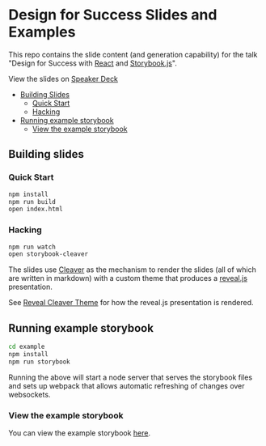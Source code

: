 # Design for Success Slides and Examples

This repo contains the slide content (and generation capability) for the talk "Design for Success with [React](https://reactjs.org/) and [Storybook.js](https://storybook.js.org/)".

View the slides on [Speaker Deck](https://speakerdeck.com/cjsaylor/design-for-success-with-react-and-storybooks)

- [Building Slides](#building-slides)
  - [Quick Start](#quick-start)
  - [Hacking](#hacking)
- [Running example storybook](#running-example-storybook)
  - [View the example storybook](#view-the-example-storybook)

## Building slides

### Quick Start

```bash
npm install
npm run build
open index.html
```

### Hacking

```bash
npm run watch
open storybook-cleaver
```

The slides use [Cleaver](https://github.com/jdan/cleaver) as the mechanism to render the slides (all of which are written in markdown) with a custom theme that produces a [reveal.js](https://github.com/hakimel/reveal.js) presentation.

See [Reveal Cleaver Theme](https://github.com/cjsaylor/reveal-cleaver-theme) for how the reveal.js presentation is rendered.

## Running example storybook

```bash
cd example
npm install
npm run storybook
```

Running the above will start a node server that serves the storybook files and sets up webpack that allows automatic refreshing of changes over websockets.

### View the example storybook

You can view the example storybook [here](https://www.chris-saylor.com/design-for-success-slides/example).